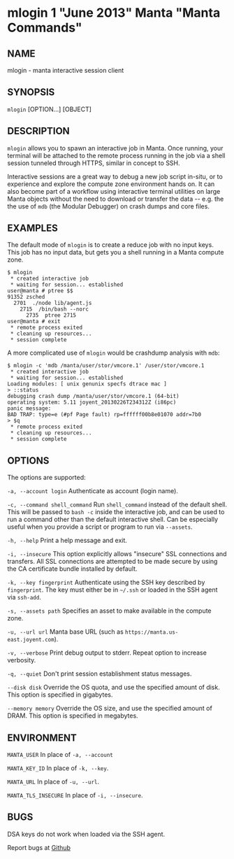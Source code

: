 mlogin 1 "June 2013" Manta "Manta Commands"
===========================================

NAME
----

mlogin - manta interactive session client

SYNOPSIS
--------

`mlogin` [OPTION...] [OBJECT]

DESCRIPTION
-----------

`mlogin` allows you to spawn an interactive job in Manta. Once running, your
terminal will be attached to the remote process running in the job via a shell
session tunneled through HTTPS, similar in concept to SSH.

Interactive sessions are a great way to debug a new job script in-situ, or to
experience and explore the compute zone environment hands on.  It can also
become part of a workflow using interactive terminal utilities on large Manta
objects without the need to download or transfer the data -- e.g. the the use
of `mdb` (the Modular Debugger) on crash dumps and core files.

EXAMPLES
--------

The default mode of `mlogin` is to create a reduce job with no input keys.  This
job has no input data, but gets you a shell running in a Manta compute zone.

    $ mlogin
     * created interactive job
     * waiting for session... established
    user@manta # ptree $$
    91352 zsched
      2701  ./node lib/agent.js
        2715  /bin/bash --norc
          2735  ptree 2715
    user@manta # exit
     * remote process exited
     * cleaning up resources...
     * session complete

A more complicated use of `mlogin` would be crashdump analysis with `mdb`:

    $ mlogin -c 'mdb /manta/user/stor/vmcore.1' /user/stor/vmcore.1
     * created interactive job
     * waiting for session... established
    Loading modules: [ unix genunix specfs dtrace mac ]
    > ::status
    debugging crash dump /manta/user/stor/vmcore.1 (64-bit)
    operating system: 5.11 joyent_20130226T234312Z (i86pc)
    panic message:
    BAD TRAP: type=e (#pf Page fault) rp=ffffff00b8e01070 addr=7b0
    > $q
     * remote process exited
     * cleaning up resources...
     * session complete

OPTIONS
-------

The options are supported:

`-a, --account login`
  Authenticate as account (login name).

`-c, --command shell_command`
  Run `shell_command` instead of the default shell. This will be passed to
  `bash -c` inside the interactive job, and can be used to run a command
  other than the default interactive shell.  Can be especially useful when
  you provide a script or program to run via `--assets`.

`-h, --help`
  Print a help message and exit.

`-i, --insecure`
  This option explicitly allows "insecure" SSL connections and transfers.  All
  SSL connections are attempted to be made secure by using the CA certificate
  bundle installed by default.

`-k, --key fingerprint`
  Authenticate using the SSH key described by `fingerprint`.  The key must
  either be in `~/.ssh` or loaded in the SSH agent via `ssh-add`.

`-s, --assets path`
  Specifies an asset to make available in the compute zone.

`-u, --url url`
  Manta base URL (such as `https://manta.us-east.joyent.com`).

`-v, --verbose`
  Print debug output to stderr.  Repeat option to increase verbosity.

`-q, --quiet`
  Don't print session establishment status messages.

`--disk disk`
  Override the OS quota, and use the specified amount of disk.
  This option is specified in gigabytes.

`--memory memory`
  Override the OS size, and use the specified amount of DRAM.
  This option is specified in megabytes.

ENVIRONMENT
-----------

`MANTA_USER`
  In place of `-a, --account`

`MANTA_KEY_ID`
  In place of `-k, --key`.

`MANTA_URL`
  In place of `-u, --url`.

`MANTA_TLS_INSECURE`
  In place of `-i, --insecure`.

BUGS
----

DSA keys do not work when loaded via the SSH agent.

Report bugs at [Github](https://github.com/joyent/node-manta/issues)
